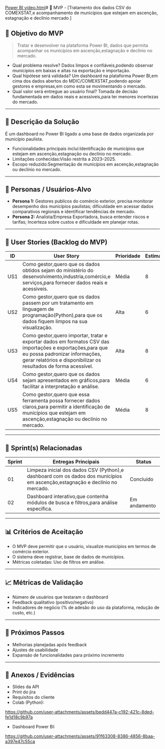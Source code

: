 [Power BI video.html](https://github.com/user-attachments/files/22650740/Power.BI.video.html)# 📌 MVP - [Tratamento dos dados CSV do COMEXSTAT,e acompanhamento de municípios que estejam em ascenção, estagnação e declínio mercado  ]

## 🎯 Objetivo do MVP
> Tratar e desenvolver na plataforma Power BI, dados que permita acompanhar os municípios em ascenção,estagnação e declínio no mercado.  
- Qual problema resolve? Dados limpos e confiáveis,podendo observar munícipios em baixas e altas na exportação e importação.
- Qual hipótese será validada? Um dashboard na plataforma Power BI,em cima dos dados abertos do MDIC/COMEXSTAT,podendo apoiar gestores e empresas,em como esta se movimentando o mercado.
- Qual valor será entregue ao usuário final? Tomada de decisão fundamentada em dados reais e acessiveis,para ter menores incertezas do mercado. 

---

## 📝 Descrição da Solução
É um dashboard no Power BI ligado a uma base de dados organizada por município paulista.

- Funcionalidades principais incluí:Identificação de municípios que estejam em ascenção,estagnação ou declínio no mercado.
- Limitações conhecidas:Visão restrita a 2023–2025.
- Escopo reduzido:Segmentação de municípios em ascenção,estagnação ou declínio no mercado.  

---

## 👥 Personas / Usuários-Alvo
- **Persona 1:** Gestores publicos do comércio exterior, precisa monitorar desempenho dos municípios paulistas; dificuldade em acessar dados comparativos regionais e identificar tendências de mercado.
- **Persona 2:** Analista/Empresa Exportadora, busca entender riscos e tarifas; Incerteza sobre custos e dificuldade em planejar rotas.
 

---

## 🔑 User Stories (Backlog do MVP)
| ID  | User Story                                                                 | Prioridade | Estimativa |
|-----|-----------------------------------------------------------------------------|------------|------------|
| US1 | Como gestor,quero que os dados obtidos sejam do ministério do desenvolvimento,industria,comércio,e serviços,para fornecer dados reais e acessiveis.         | Média     | 8   |
| US2 | Como gestor,quero que os dados passem por um tratamento em linguagem de programação(Python),para que os dados fiquem limpos na sua visualização.         | Alta      | 6   |
| US3 | Como gestor,quero importar, tratar e exportar dados em formatos CSV das importações e exportações,para que eu possa padronizar informações, gerar relatórios e disponibilizar os resultados de forma acessível.   |  Alta  |  8  |
| US4 | Como gestor,quero que os dados sejam apresentados em gráficos,para facilitar a interpretação e análise. | Média | 6 |
| US5 | Como gestor,quero que essa ferramenta possa fornecer dados claros,para permitir a identificação de municípios que estejam em ascenção,estagnação ou declínio no mercado. | Média | 8 |

---

## 📅 Sprint(s) Relacionadas
| Sprint | Entregas Principais                          | Status   |
|--------|----------------------------------------------|----------|
| 01     | Limpeza inicial dos dados CSV (Python),e dashboard com os dados dos municípios em ascenção,estagnação e declínio no mercado.                        | Concluído|
| 02     | Dashboard interativo,que contenha módulos de busca e filtros,para análise específica.                           | Em andamento |

---

## 📊 Critérios de Aceitação
- O MVP deve permitir que o usuário, visualize municípios em termos de comércio exterior.  
- O sistema deve registrar, base de dados de municípios.
- Métricas coletadas: Uso de filtros em análise.

---

## 📈 Métricas de Validação
- Número de usuários que testaram o dashboard  
- Feedback qualitativo (positivo/negativo)  
- Indicadores de negócio (% de adesão do uso da plataforma, redução de custo, etc.)  

---

## 🚀 Próximos Passos
- Melhorias planejadas após feedback  
- Ajustes de usabilidade  
- Expansão de funcionalidades para próximo incremento  

---

## 📂 Anexos / Evidências
- Slides da API
- Print do jira
- Requisitos do cliente
- Colab (Python):

https://github.com/user-attachments/assets/bedd447a-c192-421c-8ded-fe1d18c9b97a

- Dashboard Power BI:

https://github.com/user-attachments/assets/91f63308-8386-4856-8baa-a397e47c55ca




